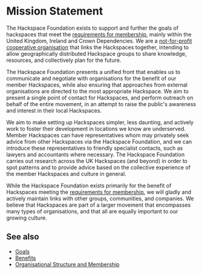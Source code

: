 # Mission Statement

The Hackspace Foundation exists to support and further the goals of hackspaces that meet the [requirements for membership](requirementsForSpaceMembership.md), mainly within the United Kingdom, Ireland and Crown Dependencies. We are a [not-for-profit cooperative organisation](structure.md) that links the Hackspaces together, intending to allow geographically distributed Hackspace groups to share knowledge, resources, and collectively plan for the future.

The Hackspace Foundation presents a unified front that enables us to communicate and negotiate with organisations for the benefit of our member Hackspaces, while also ensuring that approaches from external organisations are directed to the most appropriate Hackspace. We aim to present a single point of contact for Hackspaces, and perform outreach on behalf of the entire movement, in an attempt to raise the public's awareness and interest in their local Hackspaces.

We aim to make setting up Hackspaces simpler, less daunting, and actively work to foster their development in locations we know are underserved. Member Hackspaces can have representatives whom may privately seek advice from other Hackspaces via the Hackspace Foundation, and we can introduce these representatives to friendly specialist contacts, such as lawyers and accountants where necessary. The Hackspace Foundation carries out research across the UK Hackspaces (and beyond) in order to spot patterns and to provide advice based on the collective experience of the member Hackspaces and culture in general.

While the Hackspace Foundation exists primarily for the benefit of Hackspaces meeting the [requirements for membership](requirementsForSpaceMembership.md), we will gladly and actively maintain links with other groups, communities, and companies. We believe that Hackspaces are part of a larger movement that encompasses many types of organisations, and that all are equally important to our growing culture.

## See also

* [Goals](goals.md)
* [Benefits](benefits.md)
* [Organisational Structure and Membership](structure.md)
